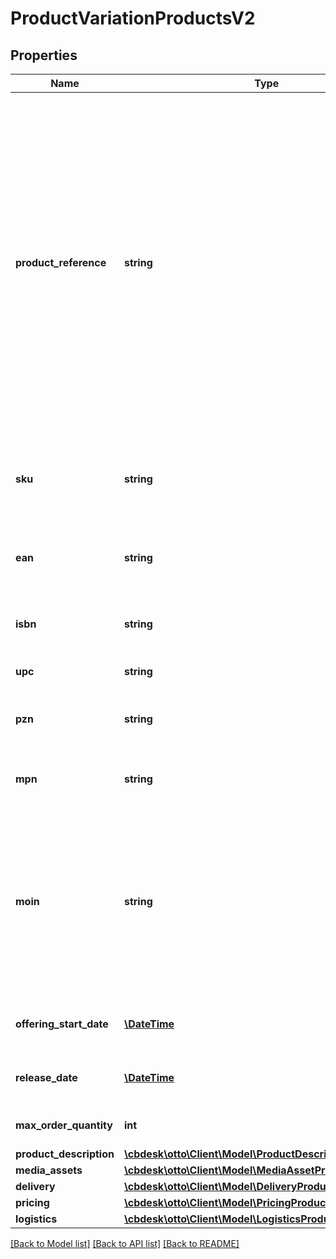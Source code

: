 # ProductVariationProductsV2

## Properties
Name | Type | Description | Notes
------------ | ------------- | ------------- | -------------
**product_reference** | **string** | The productReference groups all variations, that you want to combine into one product. This is not visible to the customer. The productReference can be freely assigned and may consist of maximum 50 characters. You can only use the productReference once within your product catalog. You should therefore use a value that makes sense for all variations of the product and does not refer to any specifics of a particular variation. You will find the product reference, for example, in the product overview in the portal. | 
**sku** | **string** | Identifier for a product variation, provided by the partner, must be unique for a partner. It is mandatory and may consist of a maximum of 50 characters. | 
**ean** | **string** | External identifier of a product, must be unique in a partner assortment, must not start with a 2. | 
**isbn** | **string** | International Standard Book Number, internationally used for identifying media artifacts, like books. | [optional] 
**upc** | **string** | Universal Product Code. | [optional] 
**pzn** | **string** | Pharmazentralnummer, a german standard for identifying pharmaceutical products. | [optional] 
**mpn** | **string** | Manufacturer part number, may consist of a maximum of 50 characters. | [optional] 
**moin** | **string** | Is an identifier, generated by the OTTO marketplace, for a product variation together with the associated content. Is used in the context of \&quot;Wettbewerb am Artikel\&quot; to confirm the content of the existing variation and its correctness and to put the own offer live for this variation. | [optional] 
**offering_start_date** | [**\DateTime**](\DateTime.md) | Date to which the product can be ordered via OTTO marketplace. | [optional] 
**release_date** | [**\DateTime**](\DateTime.md) | Date to which the product is released by the manufacturer, e.g. computer games. | [optional] 
**max_order_quantity** | **int** | The maximum allowed order quantity for an order. | [optional] 
**product_description** | [**\cbdesk\otto\Client\Model\ProductDescriptionProductsV2**](ProductDescriptionProductsV2.md) |  | [optional] 
**media_assets** | [**\cbdesk\otto\Client\Model\MediaAssetProductsV2[]**](MediaAssetProductsV2.md) |  | [optional] 
**delivery** | [**\cbdesk\otto\Client\Model\DeliveryProductsV2**](DeliveryProductsV2.md) |  | 
**pricing** | [**\cbdesk\otto\Client\Model\PricingProductsV2**](PricingProductsV2.md) |  | [optional] 
**logistics** | [**\cbdesk\otto\Client\Model\LogisticsProductsV2**](LogisticsProductsV2.md) |  | [optional] 

[[Back to Model list]](../../README.md#documentation-for-models) [[Back to API list]](../../README.md#documentation-for-api-endpoints) [[Back to README]](../../README.md)

